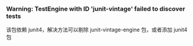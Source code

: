 
### Warning: TestEngine with ID 'junit-vintage' failed to discover tests

该包依赖 junit4，解决方法可以剔除 junit-vintage-engine 包，或者添加 junit4 包